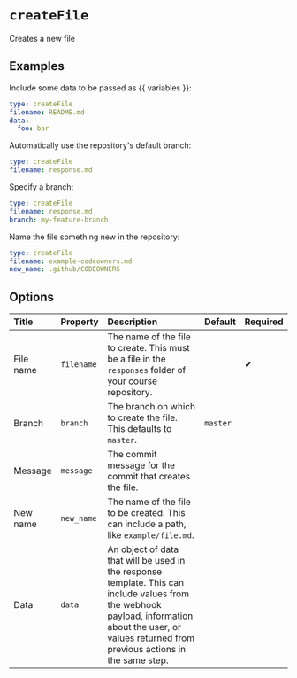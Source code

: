 <!--
  /!\ WARNING /!\
  This file's content is auto-generated, do NOT edit!
  All changes will be undone.
-->

# `createFile`

Creates a new file

## Examples

Include some data to be passed as {{ variables }}:

```yaml
type: createFile
filename: README.md
data:
  foo: bar
```

Automatically use the repository's default branch:

```yaml
type: createFile
filename: response.md
```

Specify a branch:

```yaml
type: createFile
filename: response.md
branch: my-feature-branch
```

Name the file something new in the repository:

```yaml
type: createFile
filename: example-codeowners.md
new_name: .github/CODEOWNERS
```

## Options

| Title | Property | Description | Default | Required |
| :---- | :--- | :---------- | :------ | :------- |
| File name | `filename` | The name of the file to create. This must be a file in the `responses` folder of your course repository. |  | ✔ |
| Branch | `branch` | The branch on which to create the file. This defaults to `master`. | `master` |  |
| Message | `message` | The commit message for the commit that creates the file. |  |  |
| New name | `new_name` | The name of the file to be created. This can include a path, like `example/file.md`. |  |  |
| Data | `data` | An object of data that will be used in the response template. This can include values from the webhook payload, information about the user, or values returned from previous actions in the same step. |  |  |

